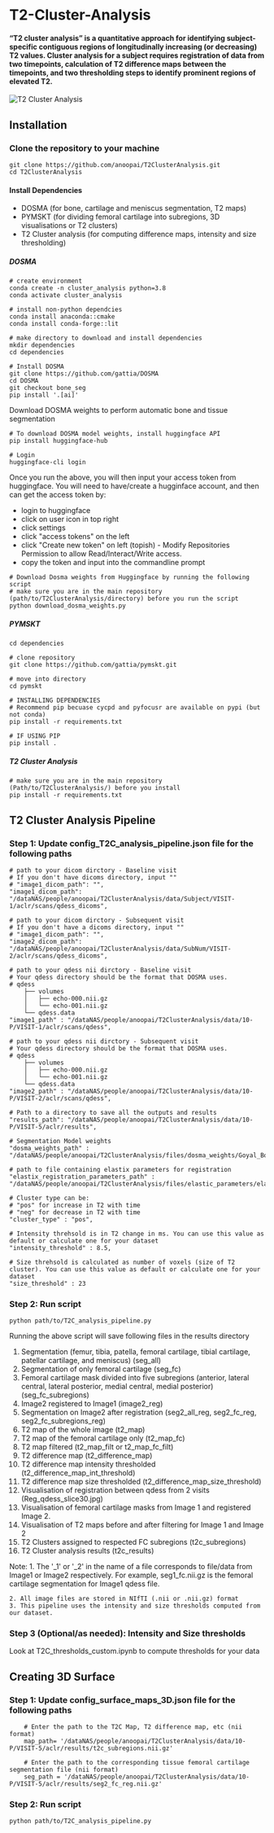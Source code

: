 # T2-Cluster-Analysis

#### “T2 cluster analysis” is a quantitative approach for identifying subject-specific contiguous regions of longitudinally increasing (or decreasing) T2 values. Cluster analysis for a subject requires registration of data from two timepoints, calculation of T2 difference maps between the timepoints, and two thresholding steps to identify prominent regions of elevated T2.

![T2 Cluster Analysis](files/images/T2C_analysis.jpg)

## Installation

### Clone the repository to your machine

```
git clone https://github.com/anoopai/T2ClusterAnalysis.git
cd T2ClusterAnalysis
```

#### Install Dependencies

* DOSMA (for bone, cartilage and meniscus segmentation, T2 maps)
* PYMSKT (for dividing femoral cartilage into subregions, 3D visualisations or T2 clusters)
* T2 Cluster analysis (for computing difference maps, intensity and size thresholding)

##### DOSMA

```
# create environment
conda create -n cluster_analysis python=3.8
conda activate cluster_analysis

# install non-python dependcies
conda install anaconda::cmake
conda install conda-forge::lit

# make directory to download and install dependencies
mkdir dependencies
cd dependencies

# Install DOSMA
git clone https://github.com/gattia/DOSMA
cd DOSMA
git checkout bone_seg
pip install '.[ai]'
```

Download DOSMA weights to perform automatic bone and tissue segmentation

```
# To download DOSMA model weights, install huggingface API
pip install huggingface-hub

# Login
huggingface-cli login
```

Once you run the above, you will then input your access token from huggingface. You will need to have/create a hugginface account, and then can get the access token by:

* login to huggingface
* click on user icon in top right
* click settings
* click "access tokens" on the left
* click "Create new token" on left (topish) - Modify Repositories Permission to allow Read/Interact/Write access.
* copy the token and input into the commandline prompt

```
# Download Dosma weights from Huggingface by running the following script
# make sure you are in the main repository (path/to/T2ClusterAnalysis/directory) before you run the script
python download_dosma_weights.py
```

##### PYMSKT

```
cd dependencies

# clone repository
git clone https://github.com/gattia/pymskt.git
  
# move into directory
cd pymskt
  
# INSTALLING DEPENDENCIES
# Recommend pip becuase cycpd and pyfocusr are available on pypi (but not conda)
pip install -r requirements.txt

# IF USING PIP
pip install .
```

##### T2 Cluster Analysis

```
# make sure you are in the main repository (Path/to/T2ClusterAnalysis/) before you install
pip install -r requirements.txt
```

## T2 Cluster Analysis Pipeline

### Step 1: Update config_T2C_analysis_pipeline.json file for the following paths

    # path to your dicom dirctory - Baseline visit
    # If you don't have dicoms directory, input ""
    # "image1_dicom_path": "",
    "image1_dicom_path": "/dataNAS/people/anoopai/T2ClusterAnalysis/data/Subject/VISIT-1/aclr/scans/qdess_dicoms",

    # path to your dicom dirctory - Subsequent visit
    # If you don't have a dicoms directory, input ""
    # "image1_dicom_path": "",
    "image2_dicom_path": "/dataNAS/people/anoopai/T2ClusterAnalysis/data/SubNum/VISIT-2/aclr/scans/qdess_dicoms",

    # path to your qdess nii dirctory - Baseline visit
    # Your qdess directory should be the format that DOSMA uses.
    # qdess
        ├── volumes
        │   ├── echo-000.nii.gz
        │   └── echo-001.nii.gz
        └── qdess.data
    "image1_path" : "/dataNAS/people/anoopai/T2ClusterAnalysis/data/10-P/VISIT-1/aclr/scans/qdess",

    # path to your qdess nii dirctory - Subsequent visit
    # Your qdess directory should be the format that DOSMA uses.
    # qdess
        ├── volumes
        │   ├── echo-000.nii.gz
        │   └── echo-001.nii.gz
        └── qdess.data
    "image2_path" : "/dataNAS/people/anoopai/T2ClusterAnalysis/data/10-P/VISIT-2/aclr/scans/qdess",

    # Path to a directory to save all the outputs and results
    "results_path": "/dataNAS/people/anoopai/T2ClusterAnalysis/data/10-P/VISIT-5/aclr/results",

    # Segmentation Model weights
    "dosma_weights_path" : "/dataNAS/people/anoopai/T2ClusterAnalysis/files/dosma_weights/Goyal_Bone_Cart_July_2024_best_model.h5",

    # path to file containing elastix parameters for registration
    "elastix_registration_parameters_path" : "/dataNAS/people/anoopai/T2ClusterAnalysis/files/elastic_parameters/elastix_registration_parameters_SDF_mask.txt",

    # Cluster type can be:
    # "pos" for increase in T2 with time
    # "neg" for decrease in T2 with time
    "cluster_type" : "pos",

    # Intensity threhsold is in T2 change in ms. You can use this value as default or calculate one for your dataset
    "intensity_threshold" : 8.5,

    # Size threhsold is calculated as number of voxels (size of T2 cluster). You can use this value as default or calculate one for your dataset
    "size_threshold" : 23

### Step 2: Run script

```
python path/to/T2C_analysis_pipeline.py
```

Running the above script will save following files in the results directory

1. Segmentation (femur, tibia, patella, femoral cartilage, tibial cartilage, patellar cartilage, and meniscus) (seg_all)
2. Segmentation of only femoral cartilage (seg_fc)
3. Femoral cartilage mask divided into five subregions (anterior, lateral central, lateral posterior, medial central, medial posterior) (seg_fc_subregions)
4. Image2 registered to Image1 (image2_reg)
5. Segmentation on Image2 after registration (seg2_all_reg, seg2_fc_reg, seg2_fc_subregions_reg)
6. T2 map of the whole image (t2_map)
7. T2 map of the femoral cartilage only (t2_map_fc)
8. T2 map filtered (t2_map_filt or t2_map_fc_filt)
9. T2 difference map (t2_difference_map)
10. T2 difference map intensity thresholded (t2_difference_map_int_threshold)
11. T2 difference map size thresholded (t2_difference_map_size_threshold)
12. Visualisation of registration between qdess from 2 visits (Reg_qdess_slice30.jpg)
13. Visualisation of femoral cartilage masks from Image 1 and registered Image 2.
14. Visualisation of T2 maps before and after filtering for Image 1 and Image 2
15. T2 Clusters assigned to respected FC subregions (t2c_subregions)
16. T2 Cluster analysis results (t2c_results)

Note:
    1. The '_1' or '_2' in the name of a file corresponds to file/data from Image1 or Image2 respectively.
    For example, seg1_fc.nii.gz is the femoral cartilage segmentation for Image1 qdess file.

    2. All image files are stored in NIfTI (.nii or .nii.gz) format
    3. This pipeline uses the intensity and size thresholds computed from our dataset.

### Step 3 (Optional/as needed): Intensity and Size thresholds

Look at T2C_thresholds_custom.ipynb to compute thresholds for your data

## Creating 3D Surface

### Step 1: Update config_surface_maps_3D.json file for the following paths

```
    # Enter the path to the T2C Map, T2 difference map, etc (nii format)
    map_path= '/dataNAS/people/anoopai/T2ClusterAnalysis/data/10-P/VISIT-5/aclr/results/t2c_subregions.nii.gz'

    # Enter the path to the corresponding tissue femoral cartilage segmentation file (nii format)
    seg_path = '/dataNAS/people/anoopai/T2ClusterAnalysis/data/10-P/VISIT-5/aclr/results/seg2_fc_reg.nii.gz'
```

### Step 2: Run script

```
python path/to/T2C_analysis_pipeline.py
```
